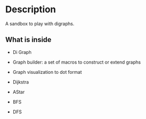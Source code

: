 # Description

A sandbox to play with digraphs.

## What is inside

- Di Graph
- Graph builder: a set of macros to construct or extend graphs

- Graph visualization to dot format

- Dijkstra
- AStar
- BFS
- DFS

